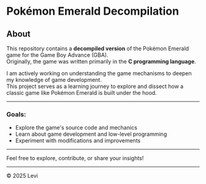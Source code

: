 # Pokémon Emerald Decompilation

## About

This repository contains a **decompiled version** of the Pokémon Emerald game for the Game Boy Advance (GBA).  
Originally, the game was written primarily in the **C programming language**.

I am actively working on understanding the game mechanisms to deepen my knowledge of game development.  
This project serves as a learning journey to explore and dissect how a classic game like Pokémon Emerald is built under the hood.

---

### Goals:
- Explore the game's source code and mechanics  
- Learn about game development and low-level programming  
- Experiment with modifications and improvements  

---

Feel free to explore, contribute, or share your insights!

---

© 2025 Levi 


